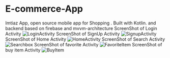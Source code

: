 # E-commerce-App
Imtiaz App, open source mobile app for Shopping . Built with Kotlin. and backend based on firebase and mvvm-architecture
ScreenShot of Login Activity
![LoginActivity](https://user-images.githubusercontent.com/106967007/172154156-f9dc7838-0693-418c-a929-a02dccaeca5b.png)
ScreenShot of SignUp Activity
![SignupActivity](https://user-images.githubusercontent.com/106967007/172154228-0827dea2-6719-492c-907b-cb4f9c7bb870.png)
ScreenShot of Home Activity
![HomeActivity](https://user-images.githubusercontent.com/106967007/172154378-ad63c519-0fff-4b8e-a333-945887fb337c.png)
ScreenShot of Search Activity
![Searchbox](https://user-images.githubusercontent.com/106967007/172155072-ca817728-8116-4b0f-b56c-75cc942ae05c.png)
ScreenShot of favorite Activity
![FavoriteItem](https://user-images.githubusercontent.com/106967007/172155291-7ef369cc-788b-4e66-bb25-40ef6e3b965d.png)
ScreenShot of buy item Activity
![BuyItem](https://user-images.githubusercontent.com/106967007/172155335-754c9dd9-2b8d-489e-85b7-22c931b29d14.png)
